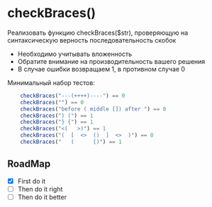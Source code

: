 # checkBraces()

Реализовать функцию checkBraces($str), проверяющую на синтаксическую верность последовательность скобок

* Необходимо учитывать вложенность
* Обратите внимание на производительность вашего решения
* В случае ошибки возвращаем 1, в противном случае 0

Минимальный набор тестов:
```javascript
    checkBraces("---(++++)----") == 0
    checkBraces("") == 0
    checkBraces("before ( middle []) after ") == 0
    checkBraces(") (") == 1
    checkBraces("} {") == 1
    checkBraces("<(   >)") == 1
    checkBraces("(  [  <>  ()  ]  <>  )") == 0
    checkBraces("   (      [)") == 1
```

## RoadMap

- [x] First do it
- [ ] Then do it right
- [ ] Then do it better